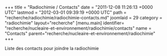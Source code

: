 +++
title = "Radiochimie / Contacts"
date = "2011-12-08 11:26:13 +0000 UTC"
lastmod = "2012-03-01 09:39:19 +0000 UTC"
path = "recherche/radiochimie/radiochimie-contacts.md"
joomlaid = 29
category = "radiochimie"
layout="recherche"
[menu.main]
  identifier= "recherche/nucleaire-et-environnement/radiochimie/contacts"
  name = "Contacts"
  parent="recherche/nucleaire-et-environnement/radiochimie"
+++
<p>Liste des contacts pour joindre la radiochimie </p>